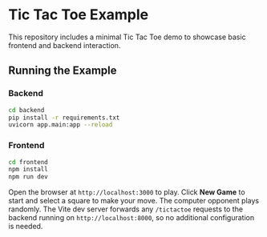 # Tic Tac Toe Example

This repository includes a minimal Tic Tac Toe demo to showcase basic frontend and backend interaction.

## Running the Example

### Backend

```bash
cd backend
pip install -r requirements.txt
uvicorn app.main:app --reload
```

### Frontend

```bash
cd frontend
npm install
npm run dev
```

Open the browser at `http://localhost:3000` to play. Click **New Game** to start and select a square to make your move. The computer opponent plays randomly.
The Vite dev server forwards any `/tictactoe` requests to the backend running on `http://localhost:8000`, so no additional configuration is needed.
